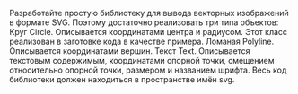 Разработайте простую библиотеку для вывода векторных изображений в формате SVG.  Поэтому достаточно реализовать три типа объектов:
Круг Circle. Описывается координатами центра и радиусом. Этот класс реализован в заготовке кода в качестве примера.
Ломаная Polyline. Описывается координатами вершин.
Текст Text. Описывается текстовым содержимым, координатами опорной точки, смещением относительно опорной точки, размером и названием шрифта.
Весь код библиотеки должен находиться в пространстве имён svg.
